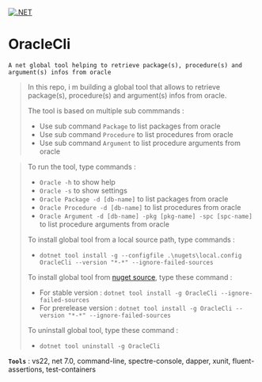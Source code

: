 [![.NET](https://github.com/aimenux/OracleCli/actions/workflows/ci.yml/badge.svg?branch=main)](https://github.com/aimenux/OracleCli/actions/workflows/ci.yml)

# OracleCli
```
A net global tool helping to retrieve package(s), procedure(s) and argument(s) infos from oracle
```

> In this repo, i m building a global tool that allows to retrieve package(s), procedure(s) and argument(s) infos from oracle.
>
> The tool is based on multiple sub commmands :
> - Use sub command `Package` to list packages from oracle
> - Use sub command `Procedure` to list procedures from oracle
> - Use sub command `Argument` to list procedure arguments from oracle

>
> To run the tool, type commands :
> - `Oracle -h` to show help
> - `Oracle -s` to show settings
> - `Oracle Package -d [db-name]` to list packages from oracle
> - `Oracle Procedure -d [db-name]` to list procedures from oracle
> - `Oracle Argument -d [db-name] -pkg [pkg-name] -spc [spc-name]` to list procedure arguments from oracle
>
>
> To install global tool from a local source path, type commands :
> - `dotnet tool install -g --configfile .\nugets\local.config OracleCli --version "*-*" --ignore-failed-sources`
>
> To install global tool from [nuget source](https://www.nuget.org/packages/OracleCli), type these command :
> - For stable version : `dotnet tool install -g OracleCli --ignore-failed-sources`
> - For prerelease version : `dotnet tool install -g OracleCli --version "*-*" --ignore-failed-sources`
>
> To uninstall global tool, type these command :
> - `dotnet tool uninstall -g OracleCli`
>
>

**`Tools`** : vs22, net 7.0, command-line, spectre-console, dapper, xunit, fluent-assertions, test-containers
